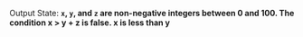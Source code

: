 Output State: **`x`, `y`, and `z` are non-negative integers between 0 and 100. The condition x > y + z is false. x is less than y**